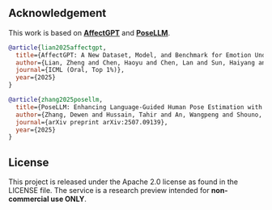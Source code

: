 ## Acknowledgement
This work is based on [**AffectGPT**](https://github.com/zeroQiaoba/AffectGPT) and [**PoseLLM**](https://github.com/Ody-trek/PoseLLM).

```bibtex
@article{lian2025affectgpt,
  title={AffectGPT: A New Dataset, Model, and Benchmark for Emotion Understanding with Multimodal Large Language Models},
  author={Lian, Zheng and Chen, Haoyu and Chen, Lan and Sun, Haiyang and Sun, Licai and Ren, Yong and Cheng, Zebang and Liu, Bin and Liu, Rui and Peng, Xiaojiang and others},
  journal={ICML (Oral, Top 1%)},
  year={2025}
}

@article{zhang2025posellm,
  title={PoseLLM: Enhancing Language-Guided Human Pose Estimation with MLP Alignment},
  author={Zhang, Dewen and Hussain, Tahir and An, Wangpeng and Shouno, Hayaru},
  journal={arXiv preprint arXiv:2507.09139},
  year={2025}
}
```

## License

This project is released under the Apache 2.0 license as found in the LICENSE file. The service is a research preview intended for **non-commercial use ONLY**.
